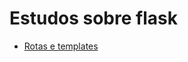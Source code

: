 # Estudos sobre flask

- [Rotas e templates](https://github.com/Dirack/Estudos/tree/master/Python/flask/routes_templates#rotas-e-templates)
